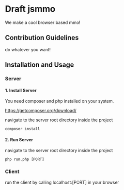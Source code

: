 # Draft jsmmo
We make a cool browser based mmo!

## Contribution Guidelines
do whatever you want!

## Installation and Usage

### Server

#### 1. Install Server
You need composer and php installed on your system.

https://getcomposer.org/download/

navigate to the server root directory inside the project

```
composer install
```

#### 2. Run Server
navigate to the server root directory inside the project

```
php run.php [PORT]
```

### Client

run the client by calling localhost:[PORT] in your browser
